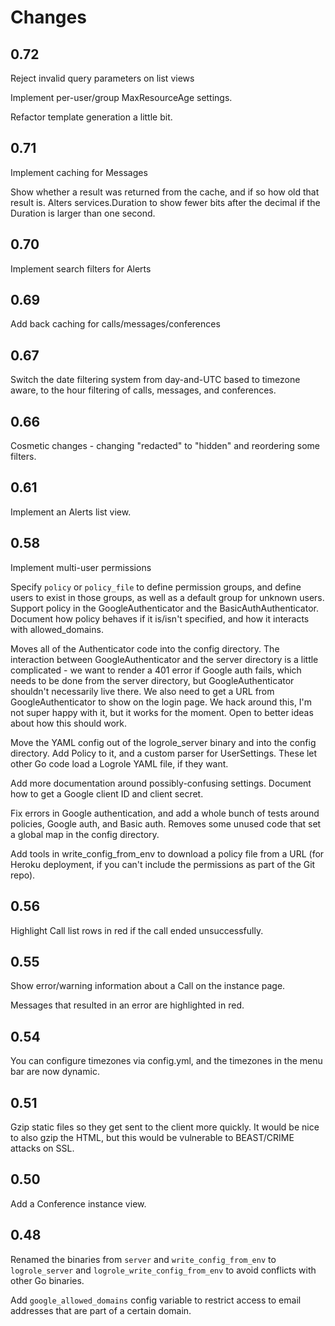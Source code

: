 # Changes

## 0.72

Reject invalid query parameters on list views

Implement per-user/group MaxResourceAge settings.

Refactor template generation a little bit.

## 0.71

Implement caching for Messages

Show whether a result was returned from the cache, and if so how old that
result is. Alters services.Duration to show fewer bits after the decimal if the
Duration is larger than one second.

## 0.70

Implement search filters for Alerts

## 0.69

Add back caching for calls/messages/conferences

## 0.67

Switch the date filtering system from day-and-UTC based to timezone aware, to
the hour filtering of calls, messages, and conferences.

## 0.66

Cosmetic changes - changing "redacted" to "hidden" and reordering some filters.

## 0.61

Implement an Alerts list view.

## 0.58

Implement multi-user permissions

Specify `policy` or `policy_file` to define permission groups, and define users
to exist in those groups, as well as a default group for unknown users. Support
policy in the GoogleAuthenticator and the BasicAuthAuthenticator. Document how
policy behaves if it is/isn't specified, and how it interacts with
allowed_domains.

Moves all of the Authenticator code into the config directory. The interaction
between GoogleAuthenticator and the server directory is a little complicated -
we want to render a 401 error if Google auth fails, which needs to be done from
the server directory, but GoogleAuthenticator shouldn't necessarily live there.
We also need to get a URL from GoogleAuthenticator to show on the login page.
We hack around this, I'm not super happy with it, but it works for the moment.
Open to better ideas about how this should work.

Move the YAML config out of the logrole_server binary and into the config
directory. Add Policy to it, and a custom parser for UserSettings. These let
other Go code load a Logrole YAML file, if they want.

Add more documentation around possibly-confusing settings. Document how to get
a Google client ID and client secret.

Fix errors in Google authentication, and add a whole bunch of tests around
policies, Google auth, and Basic auth. Removes some unused code that set
a global map in the config directory.

Add tools in write_config_from_env to download a policy file from a URL (for
Heroku deployment, if you can't include the permissions as part of the Git
repo).

## 0.56

Highlight Call list rows in red if the call ended unsuccessfully.

## 0.55

Show error/warning information about a Call on the instance page.

Messages that resulted in an error are highlighted in red.

## 0.54

You can configure timezones via config.yml, and the timezones in the menu bar
are now dynamic.

## 0.51

Gzip static files so they get sent to the client more quickly. It would be nice
to also gzip the HTML, but this would be vulnerable to BEAST/CRIME attacks on
SSL.

## 0.50

Add a Conference instance view.

## 0.48

Renamed the binaries from `server` and `write_config_from_env` to
`logrole_server` and `logrole_write_config_from_env` to avoid conflicts with
other Go binaries.

Add `google_allowed_domains` config variable to restrict access to email
addresses that are part of a certain domain.
